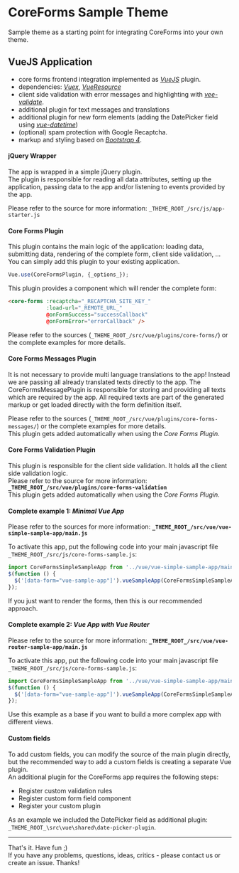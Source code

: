 # CoreForms Sample Theme

Sample theme as a starting point for integrating CoreForms into your own theme.

## VueJS Application
* core forms frontend integration implemented as [_VueJS_](https://github.com/vuejs/vue) plugin.
* dependencies: [_Vuex_](https://github.com/vuejs/vuex), [_VueResource_](https://github.com/pagekit/vue-resource)
* client side validation with error messages and highlighting with [_vee-validate_](https://github.com/logaretm/vee-validate).
* additional plugin for text messages and translations
* additional plugin for new form elements (adding the DatePicker field using [_vue-datetime_](https://github.com/mariomka/vue-datetime))
* (optional) spam protection with Google Recaptcha. 
* markup and styling based on [_Bootstrap 4_](https://github.com/twbs/bootstrap).


#### jQuery Wrapper

The app is wrapped in a simple jQuery plugin.\
The plugin is responsible for reading all data attributes, setting up the application, passing data to the app and/or listening to events provided by the app.

Please refer to the source for more information: ``_THEME_ROOT_/src/js/app-starter.js``

#### Core Forms Plugin

This plugin contains the main logic of the application: loading data, submitting data, rendering of the complete form, client side validation, ...\
You can simply add this plugin to your existing application.

````javascript
Vue.use(CoreFormsPlugin, {_options_});
````
This plugin provides a component which will render the complete form:
`````html
<core-forms :recaptcha="_RECAPTCHA_SITE_KEY_"
            :load-url="_REMOTE_URL_"
            @onFormSuccess="successCallback"
            @onFormError="errorCallback" />
`````

Please refer to the sources (``_THEME_ROOT_/src/vue/plugins/core-forms/``) or the complete examples for more details.

#### Core Forms Messages Plugin

It is not necessary to provide multi language translations to the app! Instead we are passing all already translated texts directly to the app.
The CoreFormsMessagePlugin is responsible for storing and providing all texts which are required by the app.
All required texts are part of the generated markup or get loaded directly with the form definition itself.

Please refer to the sources (``_THEME_ROOT_/src/vue/plugins/core-forms-messages/``) or the complete examples for more details.\
This plugin gets added automatically when using the _Core Forms Plugin_.

#### Core Forms Validation Plugin

This plugin is responsible for the client side validation. It holds all the client side validation logic.\
Please refer to the source for more information: **``_THEME_ROOT_/src/vue/plugins/core-forms-validation``**\
This plugin gets added automatically when using the _Core Forms Plugin_.

#### Complete example 1: *Minimal Vue App* 

Please refer to the sources for more information: **``_THEME_ROOT_/src/vue/vue-simple-sample-app/main.js``**

To activate this app, put the following code into your main javascript file ``_THEME_ROOT_/src/js/core-forms-sample.js``:
```javascript
import CoreFormsSimpleSampleApp from '../vue/vue-simple-sample-app/main';
$(function () {
  $('[data-form="vue-sample-app"]').vueSampleApp(CoreFormsSimpleSampleApp);
});
```

If you just want to render the forms, then this is our recommended approach.

#### Complete example 2: *Vue App with Vue Router*

Please refer to the source for more information: **``_THEME_ROOT_/src/vue/vue-router-sample-app/main.js``**

To activate this app, put the following code into your main javascript file ``_THEME_ROOT_/src/js/core-forms-sample.js``:
```javascript
import CoreFormsSimpleSampleApp from '../vue/vue-simple-sample-app/main';
$(function () {
  $('[data-form="vue-sample-app"]').vueSampleApp(CoreFormsSimpleSampleApp);
});
```

Use this example as a base if you want to build a more complex app with different views. 

#### Custom fields

To add custom fields, you can modify the source of the main plugin directly, but the recommended way to add a custom fields is creating a separate Vue plugin.\
An additional plugin for the CoreForms app requires the following steps:
* Register custom validation rules
* Register custom form field component
* Register your custom plugin

As an example we included the DatePicker field as additional plugin: 
``_THEME_ROOT_\src\vue\shared\date-picker-plugin``.


---

That's it. Have fun ;) \
If you have any problems, questions, ideas, critics - please contact us or create an issue. Thanks!





